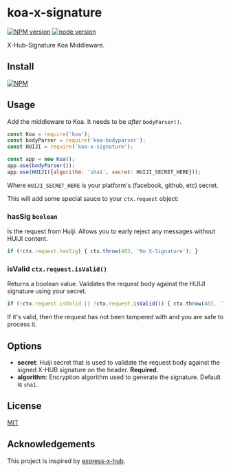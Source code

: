 koa-x-signature
=========

[![NPM version](https://img.shields.io/npm/v/koa-huiji-signature.svg)](https://npmjs.org/package/koa-x-signature)
[![node version](https://img.shields.io/badge/node.js-%3E=_7.6-green.svg)](https://nodejs.org/en/download/)

X-Hub-Signature Koa Middleware.

## Install

[![NPM](https://nodei.co/npm/koa-huiji-signature.png?downloads=true)](https://nodei.co/npm/koa-huiji-signature/)

## Usage

Add the middleware to Koa. It needs to be *after* `bodyParser()`.

```js
const Koa = require('koa');
const bodyParser = require('koa-bodyparser');
const HUIJI = require('koa-x-signature');

const app = new Koa();
app.use(bodyParser());
app.use(HUIJI({algorithm: 'sha1', secret: HUIJI_SECRET_HERE}));
```

Where `HUIJI_SECRET_HERE` is your platform's (facebook, github, etc) secret.

This will add some special sauce to your `ctx.request` object:

### hasSig ```boolean```

Is the request from Huiji. Allows you to early reject any messages without HUIJI content.

```js
if (!ctx.request.hasSig) { ctx.throw(403, 'No X-Signature'); }
```

### isValid ```ctx.request.isValid()```

Returns a boolean value. Validates the request body against the HUIJI signature using your secret.

```js
if (!ctx.request.isValid || !ctx.request.isValid()) { ctx.throw(403, 'Invalid Request Signature'); }
```

If it's valid, then the request has not been tampered with and you are safe to process it.

## Options

* **secret**: Huiji secret that is used to validate the request body against the signed X-HUB signature on the header. **Required.**
* **algorithm**: Encryption algorithm used to generate the signature. Default is `sha1`.

## License

[MIT](LICENSE)

## Acknowledgements

This project is inspired by [express-x-hub](https://github.com/alexcurtis/express-x-hub).